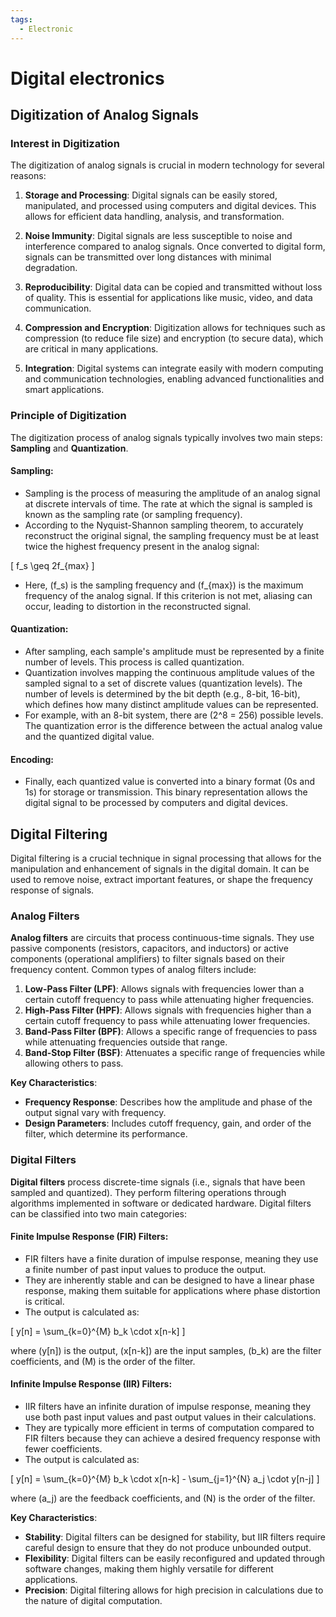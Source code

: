 ```yaml
---
tags:
  - Electronic
---
```


# Digital electronics

## Digitization of Analog Signals

### Interest in Digitization

The digitization of analog signals is crucial in modern technology for several reasons:

1. **Storage and Processing**: Digital signals can be easily stored, manipulated, and processed using computers and digital devices. This allows for efficient data handling, analysis, and transformation.

2. **Noise Immunity**: Digital signals are less susceptible to noise and interference compared to analog signals. Once converted to digital form, signals can be transmitted over long distances with minimal degradation.

3. **Reproducibility**: Digital data can be copied and transmitted without loss of quality. This is essential for applications like music, video, and data communication.

4. **Compression and Encryption**: Digitization allows for techniques such as compression (to reduce file size) and encryption (to secure data), which are critical in many applications.

5. **Integration**: Digital systems can integrate easily with modern computing and communication technologies, enabling advanced functionalities and smart applications.

### Principle of Digitization
The digitization process of analog signals typically involves two main steps: **Sampling** and **Quantization**.

#### **Sampling**:

   - Sampling is the process of measuring the amplitude of an analog signal at discrete intervals of time. The rate at which the signal is sampled is known as the sampling rate (or sampling frequency).
   - According to the Nyquist-Shannon sampling theorem, to accurately reconstruct the original signal, the sampling frequency must be at least twice the highest frequency present in the analog signal:

\[
f_s \geq 2f_{max}
\]

   - Here, \(f_s\) is the sampling frequency and \(f_{max}\) is the maximum frequency of the analog signal. If this criterion is not met, aliasing can occur, leading to distortion in the reconstructed signal.

#### **Quantization**:

   - After sampling, each sample's amplitude must be represented by a finite number of levels. This process is called quantization.
   - Quantization involves mapping the continuous amplitude values of the sampled signal to a set of discrete values (quantization levels). The number of levels is determined by the bit depth (e.g., 8-bit, 16-bit), which defines how many distinct amplitude values can be represented.
   - For example, with an 8-bit system, there are \(2^8 = 256\) possible levels. The quantization error is the difference between the actual analog value and the quantized digital value.

#### **Encoding**:

   - Finally, each quantized value is converted into a binary format (0s and 1s) for storage or transmission. This binary representation allows the digital signal to be processed by computers and digital devices.

## Digital Filtering

Digital filtering is a crucial technique in signal processing that allows for the manipulation and enhancement of signals in the digital domain. It can be used to remove noise, extract important features, or shape the frequency response of signals.

### Analog Filters

**Analog filters** are circuits that process continuous-time signals. They use passive components (resistors, capacitors, and inductors) or active components (operational amplifiers) to filter signals based on their frequency content. Common types of analog filters include:

1. **Low-Pass Filter (LPF)**: Allows signals with frequencies lower than a certain cutoff frequency to pass while attenuating higher frequencies.
2. **High-Pass Filter (HPF)**: Allows signals with frequencies higher than a certain cutoff frequency to pass while attenuating lower frequencies.
3. **Band-Pass Filter (BPF)**: Allows a specific range of frequencies to pass while attenuating frequencies outside that range.
4. **Band-Stop Filter (BSF)**: Attenuates a specific range of frequencies while allowing others to pass.

**Key Characteristics**:

- **Frequency Response**: Describes how the amplitude and phase of the output signal vary with frequency.
- **Design Parameters**: Includes cutoff frequency, gain, and order of the filter, which determine its performance.

### Digital Filters

**Digital filters** process discrete-time signals (i.e., signals that have been sampled and quantized). They perform filtering operations through algorithms implemented in software or dedicated hardware. Digital filters can be classified into two main categories:

#### **Finite Impulse Response (FIR) Filters**:

   - FIR filters have a finite duration of impulse response, meaning they use a finite number of past input values to produce the output.
   - They are inherently stable and can be designed to have a linear phase response, making them suitable for applications where phase distortion is critical.
   - The output is calculated as:
   
\[
y[n] = \sum_{k=0}^{M} b_k \cdot x[n-k]
\]

where \(y[n]\) is the output, \(x[n-k]\) are the input samples, \(b_k\) are the filter coefficients, and \(M\) is the order of the filter.

#### **Infinite Impulse Response (IIR) Filters**:

   - IIR filters have an infinite duration of impulse response, meaning they use both past input values and past output values in their calculations.
   - They are typically more efficient in terms of computation compared to FIR filters because they can achieve a desired frequency response with fewer coefficients.
   - The output is calculated as:

\[
y[n] = \sum_{k=0}^{M} b_k \cdot x[n-k] - \sum_{j=1}^{N} a_j \cdot y[n-j]
\]

where \(a_j\) are the feedback coefficients, and \(N\) is the order of the filter.

**Key Characteristics**:

- **Stability**: Digital filters can be designed for stability, but IIR filters require careful design to ensure that they do not produce unbounded output.
- **Flexibility**: Digital filters can be easily reconfigured and updated through software changes, making them highly versatile for different applications.
- **Precision**: Digital filtering allows for high precision in calculations due to the nature of digital computation.
